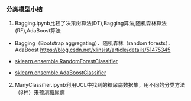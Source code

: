 ### 分类模型小结
1. Bagging.ipynb比较了决策树算法(DT),Bagging算法,随机森林算法(RF),AdaBoost算法
- Bagging（Bootstrap aggregating）、随机森林（random forests）、AdaBoost https://blog.csdn.net/xlinsist/article/details/51475345

- [sklearn.ensemble.RandomForestClassifier](http://scikit-learn.org/stable/modules/generated/sklearn.ensemble.RandomForestClassifier.html)

- [sklearn.ensemble.AdaBoostClassifier](http://scikit-learn.org/stable/modules/generated/sklearn.ensemble.AdaBoostClassifier.html)

2. ManyClassifier.ipynb利用UCL中找到的糖尿病数据集，用不同的分类方法（8种）来预测糖尿病
